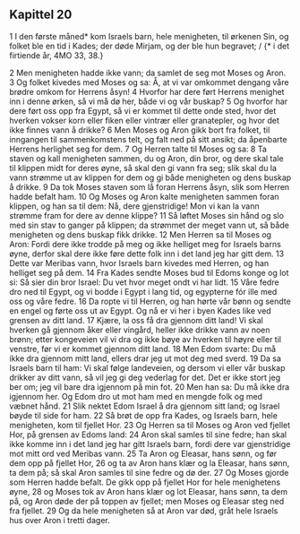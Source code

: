 ## Kapittel 20

1 I den første måned* kom Israels barn, hele menigheten, til ørkenen Sin, og folket ble en tid i Kades; der døde Mirjam, og der ble hun begravet; / {* i det firtiende år, 4MO 33, 38.}

2 Men menigheten hadde ikke vann; da samlet de seg mot Moses og Aron.
3 Og folket kivedes med Moses og sa: Å, at vi var omkommet dengang våre brødre omkom for Herrens åsyn!
4 Hvorfor har dere ført Herrens menighet inn i denne ørken, så vi må dø her, både vi og vår buskap?
5 Og hvorfor har dere ført oss opp fra Egypt, så vi er kommet til dette onde sted, hvor det hverken vokser korn eller fiken eller vintrær eller granatepler, og hvor det ikke finnes vann å drikke?
6 Men Moses og Aron gikk bort fra folket, til inngangen til sammenkomstens telt, og falt ned på sitt ansikt; da åpenbarte Herrens herlighet seg for dem.
7 Og Herren talte til Moses og sa:
8 Ta staven og kall menigheten sammen, du og Aron, din bror, og dere skal tale til klippen midt for deres øyne, så skal den gi vann fra seg; slik skal du la vann strømme ut av klippen for dem og gi både menigheten og dens buskap å drikke.
9 Da tok Moses staven som lå foran Herrens åsyn, slik som Herren hadde befalt ham.
10 Og Moses og Aron kalte menigheten sammen foran klippen, og han sa til dem: Nå, dere gjenstridige! Mon vi kan la vann strømme fram for dere av denne klippe?
11 Så løftet Moses sin hånd og slo med sin stav to ganger på klippen; da strømmet der meget vann ut, så både menigheten og dens buskap fikk drikke.
12 Men Herren sa til Moses og Aron: Fordi dere ikke trodde på meg og ikke helliget meg for Israels barns øyne, derfor skal dere ikke føre dette folk inn i det land jeg har gitt dem.
13 Dette var Meribas vann, hvor Israels barn kivedes med Herren, og han helliget seg på dem.
14 Fra Kades sendte Moses bud til Edoms konge og lot si: Så sier din bror Israel: Du vet hvor meget ondt vi har lidt.
15 Våre fedre dro ned til Egypt, og vi bodde i Egypt i lang tid, og egypterne fór ille med oss og våre fedre.
16 Da ropte vi til Herren, og han hørte vår bønn og sendte en engel og førte oss ut av Egypt. Og nå er vi her i byen Kades like ved grensen av ditt land.
17 Kjære, la oss få dra gjennom ditt land! Vi skal hverken gå gjennom åker eller vingård, heller ikke drikke vann av noen brønn; etter kongeveien vil vi dra og ikke bøye av hverken til høyre eller til venstre, før vi er kommet gjennom ditt land.
18 Men Edom svarte: Du må ikke dra gjennom mitt land, ellers drar jeg ut mot deg med sverd.
19 Da sa Israels barn til ham: Vi skal følge landeveien, og dersom vi eller vår buskap drikker av ditt vann, så vil jeg gi deg vederlag for det. Det er ikke stort jeg ber om; jeg vil bare dra igjennom på min fot.
20 Men han sa: Du må ikke dra igjennom her. Og Edom dro ut mot ham med en mengde folk og med væbnet hånd.
21 Slik nektet Edom Israel å dra gjennom sitt land; og Israel bøyde til side for ham.
22 Så brøt de opp fra Kades, og Israels barn, hele menigheten, kom til fjellet Hor.
23 Og Herren sa til Moses og Aron ved fjellet Hor, på grensen av Edoms land:
24 Aron skal samles til sine fedre; han skal ikke komme inn i det land jeg har gitt Israels barn, fordi dere var gjenstridige mot mitt ord ved Meribas vann.
25 Ta Aron og Eleasar, hans sønn, og før dem opp på fjellet Hor,
26 og ta av Aron hans klær og la Eleasar, hans sønn, ta dem på; så skal Aron samles til sine fedre og dø der.
27 Og Moses gjorde som Herren hadde befalt. De gikk opp på fjellet Hor for hele menighetens øyne,
28 og Moses tok av Aron hans klær og lot Eleasar, hans sønn, ta dem på, og Aron døde der på toppen av fjellet; men Moses og Eleasar steg ned fra fjellet.
29 Og da hele menigheten så at Aron var død, gråt hele Israels hus over Aron i tretti dager.
